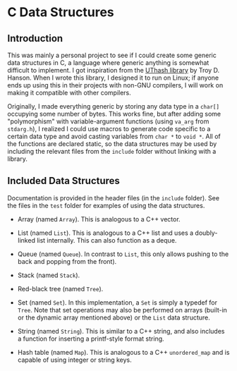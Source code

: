 # C Data Structures

## Introduction

This was mainly a personal project to see if I could create some generic data structures
in C, a language where generic anything is somewhat difficult to implement. I got
inspiration from the [UThash library](https://github.com/troydhanson/uthash) by Troy D.
Hanson. When I wrote this library, I designed it to run on Linux; if anyone
ends up using this in their projects with non-GNU compilers, I will work on
making it compatible with other compilers.

Originally, I made everything generic by storing any data type in a `char[]` occupying some number of
bytes. This works fine, but after adding some "polymorphism" with variable-argument functions
(using `va_arg` from `stdarg.h`), I realized I could use macros to generate code specific to a
certain data type and avoid casting variables from `char *` to `void *`. All of the functions are
declared static, so the data structures may be used by including the relevant files from the
`include` folder without linking with a library.

## Included Data Structures

Documentation is provided in the header files (in the `include` folder). See the files in the `test`
folder for examples of using the data structures.

 - Array (named `Array`). This is analogous to a C++ vector.

 - List (named `List`). This is analogous to a C++ list and uses a doubly-linked list
 internally. This can also function as a deque.

 - Queue (named `Queue`). In contrast to `List`, this only allows pushing to the back and
 popping from the front).

 - Stack (named `Stack`).

 - Red-black tree (named `Tree`).

 - Set (named `Set`). In this implementation, a `Set` is simply a typedef for `Tree`. Note that
 set operations may also be performed on arrays (built-in or the dynamic array mentioned above) or
 the `List` data structure.

 - String (named `String`). This is similar to a C++ string, and also includes a function
 for inserting a printf-style format string.

 - Hash table (named `Map`). This is analogous to a C++ `unordered_map` and is capable of
 using integer or string keys.
